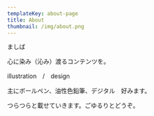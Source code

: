 ```yaml
---
templateKey: about-page
title: About
thumbnail: /img/about.png
---
```

ましば



心に染み（沁み）渡るコンテンツを。

illustration　/　design

主にボールペン、油性色鉛筆、デジタル　好みます。

つらつらと載せていきます。ごゆるりとどうぞ。
